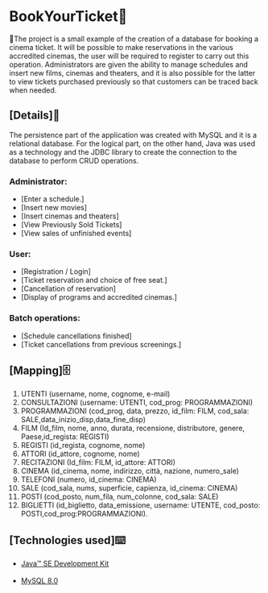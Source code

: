 # BookYourTicket🎫

🎥The project is a small example of the creation of a database for booking a cinema ticket. It will be possible to make reservations in the various accredited cinemas, the user will be required to register to carry out this operation. Administrators are given the ability to manage schedules and insert new films, cinemas and theaters, and it is also possible for the latter to view tickets purchased previously so that customers can be traced back when needed.

<h2>[Details]📜</h2>

<p>The persistence part of the application was created with MySQL and it is a relational database.
For the logical part, on the other hand, Java was used as a technology and the JDBC library to create the connection to the database to perform CRUD operations.</p>

<h3>Administrator:</h3>
<ul> <li> [Enter a schedule.] </li>
<li> [Insert new movies] </li>
<li> [Insert cinemas and theaters] </i>
<li> [View Previously Sold Tickets] </li>
<li> [View sales of unfinished events] </li> </ul>

<h3>User:</h3>
<ul> <li> [Registration / Login]
<li> [Ticket reservation and choice of free seat.] </li>
<li> [Cancellation of reservation] </li>
<li> [Display of programs and accredited cinemas.] </li> </ul>

<h3>Batch operations:</h3>
<ul> <li> [Schedule cancellations finished] </li>
<li> [Ticket cancellations from previous screenings.] </ul>


<h2>[Mapping]🗄️</h2>

<ol><li>UTENTI (username, nome, cognome, e-mail)</li>
<li>CONSULTAZIONI (username: UTENTI, cod_prog: PROGRAMMAZIONI)</li>
<li>PROGRAMMAZIONI (cod_prog, data, prezzo, id_film: FILM, cod_sala: SALE,data_inizio_disp,data_fine_disp)</li>
<li>FILM (Id_film, nome, anno, durata, recensione, distributore, genere, Paese,id_regista: REGISTI)</li>
<li>REGISTI (id_regista, cognome, nome)</li>
<li>ATTORI (id_attore, cognome, nome)</li>
<li>RECITAZIONI (Id_film: FILM, id_attore: ATTORI)</li>
<li>CINEMA (id_cinema, nome, indirizzo, città, nazione, numero_sale)</li>
<li>TELEFONI (numero, id_cinema: CINEMA)</li>
<li>SALE (cod_sala, nums, superficie, capienza, id_cinema: CINEMA)</li>
<li>POSTI (cod_posto, num_fila, num_colonne, cod_sala: SALE)</li>
<li>BIGLIETTI (id_biglietto, data_emissione, username: UTENTE, cod_posto: POSTI,cod_prog:PROGRAMMAZIONI).</li></ol>

<h2>[Technologies used]⌨️</h2>
<ul><li><a href="https://www.oracle.com/java/technologies/javase/11-relnotes.html">Java™ SE Development Kit </a></li><br>
<li><a href="https://dev.mysql.com/doc/relnotes/mysql/8.0/en/news-8-0-28.html">MySQL 8.0</a></li>
